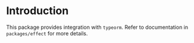 # Introduction
This package provides integration with `typeorm`. Refer to documentation in `packages/effect` for more details.